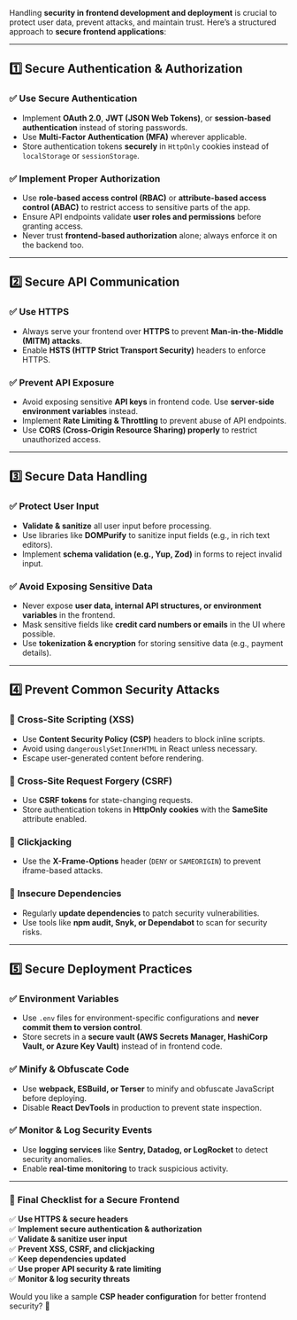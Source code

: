 Handling **security in frontend development and deployment** is crucial to protect user data, prevent attacks, and maintain trust. Here’s a structured approach to **secure frontend applications**:

---

## **1️⃣ Secure Authentication & Authorization**
### ✅ **Use Secure Authentication**
- Implement **OAuth 2.0**, **JWT (JSON Web Tokens)**, or **session-based authentication** instead of storing passwords.  
- Use **Multi-Factor Authentication (MFA)** wherever applicable.  
- Store authentication tokens **securely** in `HttpOnly` cookies instead of `localStorage` or `sessionStorage`.  

### ✅ **Implement Proper Authorization**
- Use **role-based access control (RBAC)** or **attribute-based access control (ABAC)** to restrict access to sensitive parts of the app.  
- Ensure API endpoints validate **user roles and permissions** before granting access.  
- Never trust **frontend-based authorization** alone; always enforce it on the backend too.  

---

## **2️⃣ Secure API Communication**
### ✅ **Use HTTPS**
- Always serve your frontend over **HTTPS** to prevent **Man-in-the-Middle (MITM) attacks**.  
- Enable **HSTS (HTTP Strict Transport Security)** headers to enforce HTTPS.  

### ✅ **Prevent API Exposure**
- Avoid exposing sensitive **API keys** in frontend code. Use **server-side environment variables** instead.  
- Implement **Rate Limiting & Throttling** to prevent abuse of API endpoints.  
- Use **CORS (Cross-Origin Resource Sharing) properly** to restrict unauthorized access.  

---

## **3️⃣ Secure Data Handling**
### ✅ **Protect User Input**
- **Validate & sanitize** all user input before processing.  
- Use libraries like **DOMPurify** to sanitize input fields (e.g., in rich text editors).  
- Implement **schema validation (e.g., Yup, Zod)** in forms to reject invalid input.  

### ✅ **Avoid Exposing Sensitive Data**
- Never expose **user data, internal API structures, or environment variables** in the frontend.  
- Mask sensitive fields like **credit card numbers or emails** in the UI where possible.  
- Use **tokenization & encryption** for storing sensitive data (e.g., payment details).  

---

## **4️⃣ Prevent Common Security Attacks**
### 🚨 **Cross-Site Scripting (XSS)**
- Use **Content Security Policy (CSP)** headers to block inline scripts.  
- Avoid using `dangerouslySetInnerHTML` in React unless necessary.  
- Escape user-generated content before rendering.  

### 🚨 **Cross-Site Request Forgery (CSRF)**
- Use **CSRF tokens** for state-changing requests.  
- Store authentication tokens in **HttpOnly cookies** with the **SameSite** attribute enabled.  

### 🚨 **Clickjacking**
- Use the **X-Frame-Options** header (`DENY` or `SAMEORIGIN`) to prevent iframe-based attacks.  

### 🚨 **Insecure Dependencies**
- Regularly **update dependencies** to patch security vulnerabilities.  
- Use tools like **npm audit, Snyk, or Dependabot** to scan for security risks.  

---

## **5️⃣ Secure Deployment Practices**
### ✅ **Environment Variables**
- Use `.env` files for environment-specific configurations and **never commit them to version control**.  
- Store secrets in a **secure vault (AWS Secrets Manager, HashiCorp Vault, or Azure Key Vault)** instead of in frontend code.  

### ✅ **Minify & Obfuscate Code**
- Use **webpack, ESBuild, or Terser** to minify and obfuscate JavaScript before deploying.  
- Disable **React DevTools** in production to prevent state inspection.  

### ✅ **Monitor & Log Security Events**
- Use **logging services** like **Sentry, Datadog, or LogRocket** to detect security anomalies.  
- Enable **real-time monitoring** to track suspicious activity.  

---

### 🚀 **Final Checklist for a Secure Frontend**
✅ **Use HTTPS & secure headers**  
✅ **Implement secure authentication & authorization**  
✅ **Validate & sanitize user input**  
✅ **Prevent XSS, CSRF, and clickjacking**  
✅ **Keep dependencies updated**  
✅ **Use proper API security & rate limiting**  
✅ **Monitor & log security threats**  

Would you like a sample **CSP header configuration** for better frontend security? 🚀